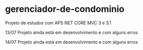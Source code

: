 # gerenciador-de-condominio
Projeto de estudos com APS NET CORE MVC 3 e 3.1

13/07
Projeto ainda está em desenvolvimento e com alguns erros

14/07
Projeto ainda está em desenvolvimento e com alguns erros
